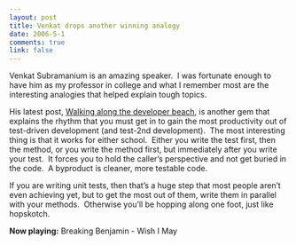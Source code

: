 ```yaml
--- 
layout: post
title: Venkat drops another winning analogy
date: 2006-5-1
comments: true
link: false
---
```

<p></p><p>Venkat Subramanium is an amazing speaker.&nbsp; I was fortunate enough to have him as my professor in college and what I remember most are the interesting analogies that helped explain tough topics.</p><p>His latest post, <a href="http://www.agiledeveloper.com/blog/" target="_blank">Walking along the developer beach</a>, is another gem that explains the rhythm that you must get in to gain the most productivity out of test-driven development (and test-2nd development).&nbsp; The most interesting thing is that it works for either school.&nbsp; Either you write the test first, then the method, or you write the method first, but immediately after you write your test.&nbsp; It forces you to hold the caller&rsquo;s perspective and not get buried in the code.&nbsp; A byproduct is cleaner, more testable code.</p><p>If you are writing unit tests, then that&rsquo;s a huge step that most people aren&rsquo;t even achieving yet, but to get the most out of them, write them in parallel with your methods.&nbsp; Otherwise you&rsquo;ll be hopping along one foot, just like hopskotch.</p><p><strong>Now playing:</strong> Breaking Benjamin - Wish I May</p>
